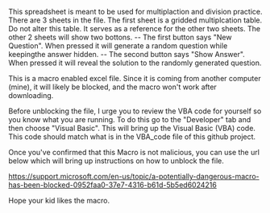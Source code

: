 This spreadsheet is meant to be used for multiplaction and division practice. There are 3 sheets in the file. The first sheet is a gridded multiplcation table.
Do not alter this table. It serves as a reference for the other two sheets. The other 2 sheets will show two bottons.
-- The first button says "New Question". When pressed it will generate a random question while keepingthe answer hidden.
-- The second button says "Show Answer". When pressed it will reveal the solution to the randomly generated question.

This is a macro enabled excel file. Since it is coming from another computer (mine), it will likely be blocked, and the macro won't work after downloading.

Before unblocking the file, I urge you to review the VBA code for yourself so you know what you are running. To do this go to the "Developer" tab and then
choose "Visual Basic". This will bring up the Visual Basic (VBA) code. This code should match what is in the VBA_code file of this github project.

Once you've confirmed that this Macro is not malicious, you can use the url below which will bring up instructions on how to unblock the file.

https://support.microsoft.com/en-us/topic/a-potentially-dangerous-macro-has-been-blocked-0952faa0-37e7-4316-b61d-5b5ed6024216

Hope your kid likes the macro.
